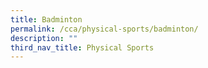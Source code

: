 ```yaml
---
title: Badminton
permalink: /cca/physical-sports/badminton/
description: ""
third_nav_title: Physical Sports
---
```

